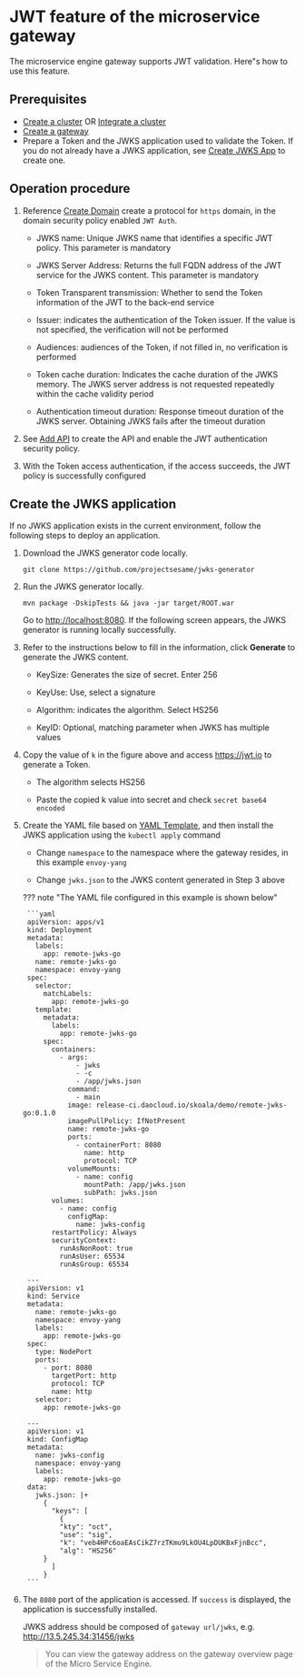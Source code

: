# JWT feature of the microservice gateway

The microservice engine gateway supports JWT validation. Here"s how to use this feature.

## Prerequisites

- [Create a cluster](../../kpanda/user-guide/clusters/create-cluster.md) OR [Integrate a cluster](../../kpanda/user-guide/clusters/integrate-cluster.md)
- [Create a gateway](../gateway/index.md)
- Prepare a Token and the JWKS application used to validate the Token. If you do not already have a JWKS application, see [Create JWKS App](#jwks) to create one.

## Operation procedure

1. Reference [Create Domain](../gateway/domain/index.md) create a protocol for `https` domain, in the domain security policy enabled `JWT Auth`.

    - JWKS name: Unique JWKS name that identifies a specific JWT policy. This parameter is mandatory
    - JWKS Server Address: Returns the full FQDN address of the JWT service for the JWKS content. This parameter is mandatory
    - Token Transparent transmission: Whether to send the Token information of the JWT to the back-end service
    - Issuer: indicates the authentication of the Token issuer. If the value is not specified, the verification will not be performed
    - Audiences: audiences of the Token, if not filled in, no verification is performed
    - Token cache duration: Indicates the cache duration of the JWKS memory. The JWKS server address is not requested repeatedly within the cache validity period
    - Authentication timeout duration: Response timeout duration of the JWKS server. Obtaining JWKS fails after the timeout duration

        <!--![]()screenshots-->

2. See [Add API](../gateway/api/index.md) to create the API and enable the JWT authentication security policy.

    <!--![]()screenshots-->

3. With the Token access authentication, if the access succeeds, the JWT policy is successfully configured

    <!--![]()screenshots-->

## Create the JWKS application

If no JWKS application exists in the current environment, follow the following steps to deploy an application.

1. Download the JWKS generator code locally.

    ```
    git clone https://github.com/projectsesame/jwks-generator
    ```

2. Run the JWKS generator locally.

    ```
    mvn package -DskipTests && java -jar target/ROOT.war
    ```

    Go to <http://localhost:8080>. If the following screen appears, the JWKS generator is running locally successfully.

    <!--![]()screenshots-->

3. Refer to the instructions below to fill in the information, click __Generate__ to generate the JWKS content.

    - KeySize: Generates the size of secret. Enter 256
    - KeyUse: Use, select a signature
    - Algorithm: indicates the algorithm. Select HS256
    - KeyID: Optional, matching parameter when JWKS has multiple values

        <!--![]()screenshots-->

4. Copy the value of `k` in the figure above and access <https://jwt.io> to generate a Token.

      - The algorithm selects HS256
      - Paste the copied k value into secret and check `secret base64 encoded`

        <!--![]()screenshots-->

5. Create the YAML file based on [YAML Template](https://github.com/projectsesame/enovy-remote-jwks-go/blob/main/all-in-one.yaml), and then install the JWKS application using the `kubectl apply` command

    - Change `namespace` to the namespace where the gateway resides, in this example `envoy-yang`
    - Change `jwks.json` to the JWKS content generated in Step 3 above

        <!--![]()screenshots-->

    ??? note "The YAML file configured in this example is shown below"

        ```yaml
        apiVersion: apps/v1
        kind: Deployment
        metadata:
          labels:
            app: remote-jwks-go
          name: remote-jwks-go
          namespace: envoy-yang
        spec:
          selector:
            matchLabels:
              app: remote-jwks-go
          template:
            metadata:
              labels:
                app: remote-jwks-go
            spec:
              containers:
                - args:
                    - jwks
                    - -c
                    - /app/jwks.json
                  command:
                    - main
                  image: release-ci.daocloud.io/skoala/demo/remote-jwks-go:0.1.0
                  imagePullPolicy: IfNotPresent
                  name: remote-jwks-go
                  ports:
                    - containerPort: 8080
                      name: http
                      protocol: TCP
                  volumeMounts:
                    - name: config
                      mountPath: /app/jwks.json
                      subPath: jwks.json
              volumes:
                - name: config
                  configMap:
                    name: jwks-config
              restartPolicy: Always
              securityContext:
                runAsNonRoot: true
                runAsUser: 65534
                runAsGroup: 65534

        ---
        apiVersion: v1
        kind: Service
        metadata:
          name: remote-jwks-go
          namespace: envoy-yang
          labels:
            app: remote-jwks-go
        spec:
          type: NodePort
          ports:
            - port: 8080
              targetPort: http
              protocol: TCP
              name: http
          selector:
            app: remote-jwks-go

        ---
        apiVersion: v1
        kind: ConfigMap
        metadata:
          name: jwks-config
          namespace: envoy-yang
          labels:
            app: remote-jwks-go
        data:
          jwks.json: |+
            {
              "keys": [
                {
                "kty": "oct",
                "use": "sig",
                "k": "veb4HPc6oaEAsCikZ7rzTKmu9LkOU4LpDUKBxFjnBcc",
                "alg": "HS256"
            }
              ]
            }
        ```

6. The `8080` port of the application is accessed. If `success` is displayed, the application is successfully installed.

    JWKS address should be composed of `gateway url/jwks`, e.g. <http://13.5.245.34:31456/jwks>

    > You can view the gateway address on the gateway overview page of the Micro Service Engine.

    <!--![]()screenshots-->

